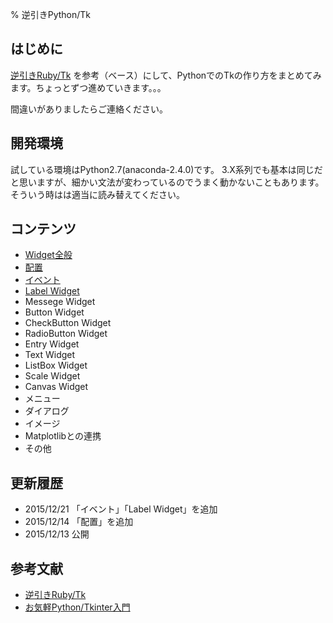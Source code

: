 % 逆引きPython/Tk
<!-- -*- coding:utf-8 -*- -->

## はじめに
[逆引きRuby/Tk](http://pub.cozmixng.org/~the-rwiki/rw-cgi.rb?cmd=view;name=%B5%D5%B0%FA%A4%ADRuby%2FTk) を参考（ベース）にして、PythonでのTkの作り方をまとめてみます。ちょっとずつ進めていきます。。。

間違いがありましたらご連絡ください。

## 開発環境
試している環境はPython2.7(anaconda-2.4.0)です。
3.X系列でも基本は同じだと思いますが、細かい文法が変わっているのでうまく動かないこともあります。そういう時はは適当に読み替えてください。

## コンテンツ

* [Widget全般](widget.html)
* [配置](place.html)
* [イベント](event.html)
* [Label Widget](label.html)
* Messege Widget
* Button Widget
* CheckButton Widget
* RadioButton Widget
* Entry Widget
* Text Widget
* ListBox Widget
* Scale Widget
* Canvas Widget
* メニュー
* ダイアログ
* イメージ
* Matplotlibとの連携
* その他

## 更新履歴

* 2015/12/21 「イベント」「Label Widget」を追加
* 2015/12/14 「配置」を追加
* 2015/12/13 公開


## 参考文献

* [逆引きRuby/Tk](http://pub.cozmixng.org/~the-rwiki/rw-cgi.rb?cmd=view;name=%B5%D5%B0%FA%A4%ADRuby%2FTk)
* [お気軽Python/Tkinter入門](http://www.geocities.jp/m_hiroi/light/index.html#python_tkinter)

